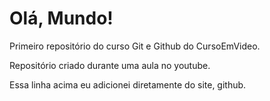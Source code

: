 # Olá, Mundo!
 Primeiro repositório do curso Git e Github do CursoEmVideo.

Repositório criado durante uma aula no youtube.

Essa linha acima eu adicionei diretamente do site, github.
